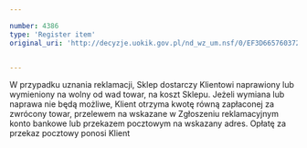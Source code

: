 ```yaml
---

number: 4386
type: 'Register item'
original_uri: 'http://decyzje.uokik.gov.pl/nd_wz_um.nsf/0/EF3D6657603726BAC1257B36003D368B?OpenDocument'


---
```


W przypadku uznania reklamacji, Sklep dostarczy Klientowi naprawiony lub wymieniony na wolny od wad towar, na koszt Sklepu. Jeżeli wymiana lub naprawa nie będą możliwe, Klient otrzyma kwotę równą zapłaconej za zwrócony towar, przelewem na wskazane w Zgłoszeniu reklamacyjnym konto bankowe lub przekazem pocztowym na wskazany adres. Opłatę za przekaz pocztowy ponosi Klient
